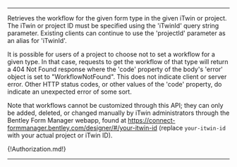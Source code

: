 ---

Retrieves the workflow for the given form type in the given iTwin or project. The iTwin or project ID must be specified using the 'iTwinId' query string parameter. Existing clients can continue to use the 'projectId' parameter as an alias for 'iTwinId'.

It is possible for users of a project to choose not to set a workflow for a given type. In that case, requests to get the workflow of that type will return a 404 Not Found response where the 'code' property of the body's 'error' object is set to "WorkflowNotFound". This does not indicate client or server error. Other HTTP status codes, or other values of the 'code' property, do indicate an unexpected error of some sort.

Note that workflows cannot be customized through this API; they can only be added, deleted, or changed manually by iTwin administrators through the Bentley Form Manager webapp, found at https://connect-formmanager.bentley.com/designer/#/your-itwin-id (replace `your-itwin-id` with your actual project or iTwin ID).

{!Authorization.md!}

---